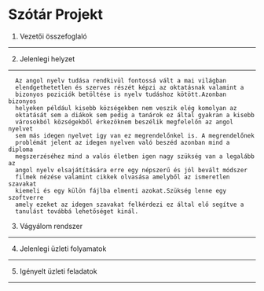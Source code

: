 Szótár Projekt
==============


1. Vezetői összefoglaló
-----------------------


2. Jelenlegi helyzet
--------------------

      Az angol nyelv tudása rendkivül fontossá vált a mai világban
      elendgethetetlen és szerves részét képzi az oktatásnak valamint a
      bizonyos poziciók betöltése is nyelv tudáshoz kötött.Azonban bizonyos
      helyeken például kisebb községekben nem veszik elég komolyan az
      oktatását sem a diákok sem pedig a tanárok ez által gyakran a kisebb
      városokból községekből érkezöknem beszélik megfelelőn az angol nyelvet
      sem más idegen nyelvet igy van ez megrendelőnkel is. A megrendelőnek
      problémát jelent az idegen nyelven való beszéd azonban mind a diploma
      megszerzéséhez mind a valós életben igen nagy szükség van a legalább az
      angol nyelv elsajátítására erre egy népszerű és jól bevált módszer
      filmek nézése valamint cikkek olvasása amelyből az ismeretlen szavakat
      kiemeli és egy külön fájlba elmenti azokat.Szükség lenne egy szoftverre
      amely ezeket az idegen szavakat felkérdezi ez által elő segítve a
      tanulást továbbá lehetőséget kinál.

3. Vágyálom rendszer
--------------------

4. Jelenlegi üzleti folyamatok
------------------------------

5. Igényelt üzleti feladatok
----------------------------



